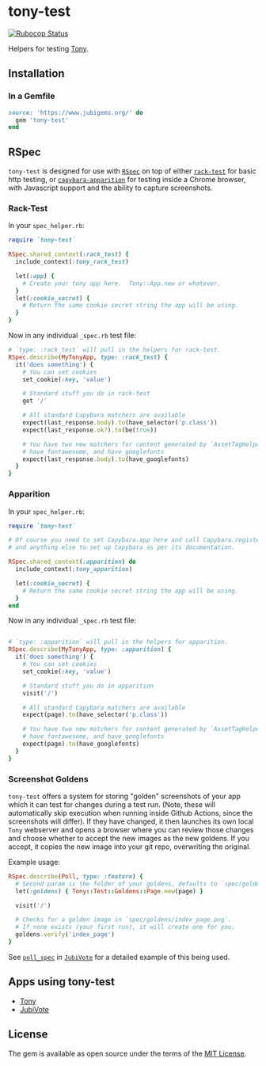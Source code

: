 # tony-test

[![Rubocop Status](https://github.com/jubishop/tony-test/workflows/Rubocop/badge.svg)](https://github.com/jubishop/tony-test/actions/workflows/rubocop.yml)

Helpers for testing [Tony](https://github.com/jubishop/tony).

## Installation

### In a Gemfile

```ruby
source: 'https://www.jubigems.org/' do
  gem 'tony-test'
end
```

## RSpec

`tony-test` is designed for use with [`RSpec`](https://rspec.info) on top of either [`rack-test`](https://github.com/rack/rack-test) for basic http testing, or [`capybara-apparition`](https://github.com/twalpole/apparition) for testing inside a Chrome browser, with Javascript support and the ability to capture screenshots.

### Rack-Test

In your `spec_helper.rb`:

```ruby
require `tony-test`

RSpec.shared_context(:rack_test) {
  include_context(:tony_rack_test)

  let(:app) {
    # Create your tony app here.  Tony::App.new or whatever.
  }
  let(:cookie_secret) {
    # Return the same cookie secret string the app will be using.
  }
}
```

Now in any individual `_spec.rb` test file:

```ruby
# `type: :rack_test` will pull in the helpers for rack-test.
RSpec.describe(MyTonyApp, type: :rack_test) {
  it('does something') {
    # You can set cookies
    set_cookie(:key, 'value')

    # Standard stuff you do in rack-test
    get '/'

    # All standard Capybara matchers are available
    expect(last_response.body).to(have_selector('p.class'))
    expect(last_response.ok?).to(be(true))

    # You have two new matchers for content generated by `AssetTagHelper`:
    # have_fontawesome, and have_googlefonts
    expect(last_response.body).to(have_googlefonts)
  }
}
```

### Apparition

In your `spec_helper.rb`:

```ruby
require `tony-test`

# Of course you need to set Capybara.app here and call Capybara.register_driver
# and anything else to set up Capybara as per its documentation.

RSpec.shared_context(:apparition) do
  include_context(:tony_apparition)

  let(:cookie_secret) {
    # Return the same cookie secret string the app will be using.
  }
end
```

Now in any individual `_spec.rb` test file:

```ruby

# `type: :apparition` will pull in the helpers for apparition.
RSpec.describe(MyTonyApp, type: :apparition) {
  it('does something') {
    # You can set cookies
    set_cookie(:key, 'value')

    # Standard stuff you do in apparition
    visit('/')

    # All standard Capybara matchers are available
    expect(page).to(have_selector('p.class'))

    # You have two new matchers for content generated by `AssetTagHelper`:
    # have_fontawesome, and have_googlefonts
    expect(page).to(have_googlefonts)
  }
}
```

### Screenshot Goldens

`tony-test` offers a system for storing "golden" screenshots of your app which it can test for changes during a test run.  (Note, these will automatically skip execution when running inside Github Actions, since the screenshots will differ).  If they have changed, it then launches its own local `Tony` webserver and opens a browser where you can review those changes and choose whether to accept the new images as the new goldens.  If you accept, it copies the new image into your git repo, overwriting the original.

Example usage:

```ruby
RSpec.describe(Poll, type: :feature) {
  # Second param is the folder of your goldens, defaults to `spec/goldens`.
  let(:goldens) { Tony::Test::Goldens::Page.new(page) }

  visit('/')

  # Checks for a golden image in `spec/goldens/index_page.png`.
  # If none exists (your first run), it will create one for you.
  goldens.verify('index_page')
}
```

See [`poll_spec`](https://github.com/jubishop/jubivote/blob/main/spec/apparition/poll_spec.rb) in [`JubiVote`](https://github.com/jubishop/jubivote) for a detailed example of this being used.

## Apps using tony-test

- [Tony](https://github.com/jubishop/tony)
- [JubiVote](https://github.com/jubishop/jubivote)

## License

The gem is available as open source under the terms of the [MIT License](https://opensource.org/licenses/MIT).
